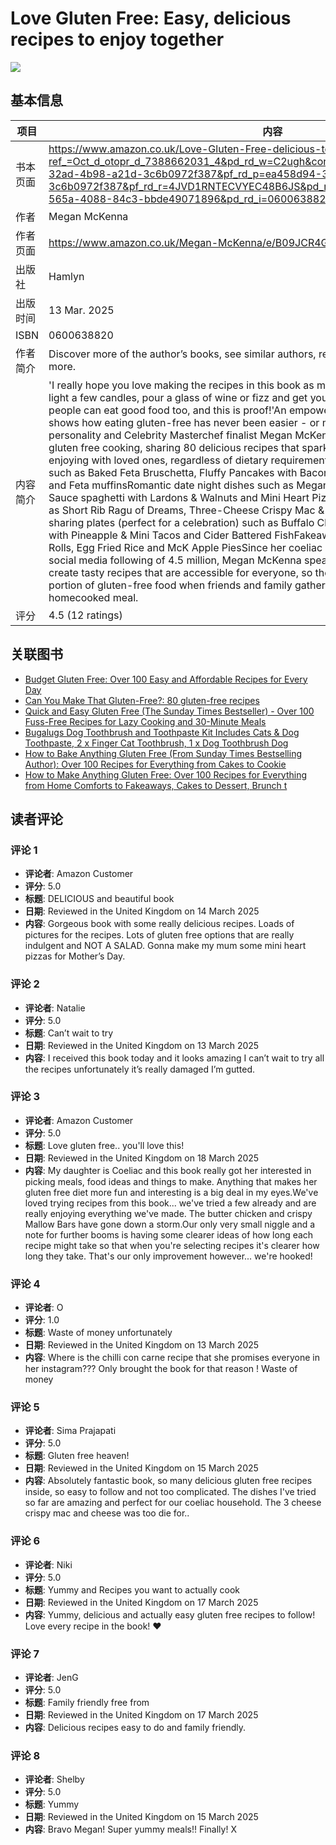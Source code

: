 # Love Gluten Free: Easy, delicious recipes to enjoy together

![](https://m.media-amazon.com/images/I/81iMXX-587L._SL1500_.jpg)

## 基本信息

| 项目 | 内容 |
| --- | --- |
| 书本页面 | https://www.amazon.co.uk/Love-Gluten-Free-delicious-together/dp/0600638820?ref_=Oct_d_otopr_d_7388662031_4&pd_rd_w=C2ugh&content-id=amzn1.sym.ea458d94-32ad-4b98-a21d-3c6b0972f387&pf_rd_p=ea458d94-32ad-4b98-a21d-3c6b0972f387&pf_rd_r=4JVD1RNTECVYEC48B6JS&pd_rd_wg=TOSAa&pd_rd_r=94e7da29-565a-4088-84c3-bbde49071896&pd_rd_i=0600638820 |
| 作者 | Megan McKenna |
| 作者页面 | https://www.amazon.co.uk/Megan-McKenna/e/B09JCR4GZQ/ref=dp_byline_cont_book_1 |
| 出版社 | Hamlyn |
| 出版时间 | 13 Mar. 2025 |
| ISBN | 0600638820 |
| 作者简介 | Discover more of the author’s books, see similar authors, read book recommendations and more. |
| 内容简介 | 'I really hope you love making the recipes in this book as much as I do. So get your apron on, light a few candles, pour a glass of wine or fizz and get yourself in that kitchen. Gluten-free people can eat good food too, and this is proof!'An empowering and joyful new cookbook that shows how eating gluten-free has never been easier - or more delicious. In her new book, TV personality and Celebrity Masterchef finalist Megan McKenna is determined to re-define gluten free cooking, sharing 80 delicious recipes that spark joy for her and that are perfect for enjoying with loved ones, regardless of dietary requirements.Crowd-pleasing brunch recipes such as Baked Feta Bruschetta, Fluffy Pancakes with Bacon, Berries & Maple and Egg, Spinach and Feta muffinsRomantic date night dishes such as Megan's take on Marry-me Chicken, Pink Sauce spaghetti with Lardons & Walnuts and Mini Heart PizzasDelicious home comforts such as Short Rib Ragu of Dreams, Three-Cheese Crispy Mac & Cheese and Steak PieFun and tasty sharing plates (perfect for a celebration) such as Buffalo Chicken Bites, Barbecue Pulled Pork with Pineapple & Mini Tacos and Cider Battered FishFakeaways such as Hoisin Duck Summer Rolls, Egg Fried Rice and McK Apple PiesSince her coeliac diagnosis as a child and with a total social media following of 4.5 million, Megan McKenna speaks for a generation who are keen to create tasty recipes that are accessible for everyone, so there is no need to make a separate portion of gluten-free food when friends and family gather together to enjoy a delicious homecooked meal. |
| 评分 | 4.5 (12 ratings) |

## 关联图书

- [Budget Gluten Free: Over 100 Easy and Affordable Recipes for Every Day](https://www.amazon.co.uk/Budget-Gluten-Free-Affordable-Recipes/dp/1837832455/ref=pd_vtp_d_sccl_2_1/262-7551295-4696626?pd_rd_w=THjzy&content-id=amzn1.sym.e1b012f9-a2d8-4786-8113-bd0f31ac121d&pf_rd_p=e1b012f9-a2d8-4786-8113-bd0f31ac121d&pf_rd_r=GC3ZH2AQT4MZ33H0CA7W&pd_rd_wg=5lDhU&pd_rd_r=072d731d-7980-4e75-b2ba-58ee5275fc25&pd_rd_i=1837832455&psc=1)
- [Can You Make That Gluten-Free?: 80 gluten-free recipes](https://www.amazon.co.uk/Can-You-Make-That-Gluten-Free/dp/0600637387/ref=pd_vtp_d_sccl_2_2/262-7551295-4696626?pd_rd_w=THjzy&content-id=amzn1.sym.e1b012f9-a2d8-4786-8113-bd0f31ac121d&pf_rd_p=e1b012f9-a2d8-4786-8113-bd0f31ac121d&pf_rd_r=GC3ZH2AQT4MZ33H0CA7W&pd_rd_wg=5lDhU&pd_rd_r=072d731d-7980-4e75-b2ba-58ee5275fc25&pd_rd_i=0600637387&psc=1)
- [Quick and Easy Gluten Free (The Sunday Times Bestseller) - Over 100 Fuss-Free Recipes for Lazy Cooking and 30-Minute Meals](https://www.amazon.co.uk/Quick-Gluten-Sunday-Times-Bestseller/dp/178713962X/ref=pd_vtp_d_sccl_2_3/262-7551295-4696626?pd_rd_w=THjzy&content-id=amzn1.sym.e1b012f9-a2d8-4786-8113-bd0f31ac121d&pf_rd_p=e1b012f9-a2d8-4786-8113-bd0f31ac121d&pf_rd_r=GC3ZH2AQT4MZ33H0CA7W&pd_rd_wg=5lDhU&pd_rd_r=072d731d-7980-4e75-b2ba-58ee5275fc25&pd_rd_i=178713962X&psc=1)
- [Bugalugs Dog Toothbrush and Toothpaste Kit Includes Cats & Dog Toothpaste, 2 x Finger Cat Toothbrush, 1 x Dog Toothbrush Dog ](https://www.amazon.co.uk/Bugalugs-Toothbrush-Toothpaste-Cleaning-Freshener/dp/B0D9WFMH2M/ref=pd_vtp_d_sccl_2_4/262-7551295-4696626?pd_rd_w=THjzy&content-id=amzn1.sym.e1b012f9-a2d8-4786-8113-bd0f31ac121d&pf_rd_p=e1b012f9-a2d8-4786-8113-bd0f31ac121d&pf_rd_r=GC3ZH2AQT4MZ33H0CA7W&pd_rd_wg=5lDhU&pd_rd_r=072d731d-7980-4e75-b2ba-58ee5275fc25&pd_rd_i=B0D9WFMH2M&psc=1)
- [How to Bake Anything Gluten Free (From Sunday Times Bestselling Author): Over 100 Recipes for Everything from Cakes to Cookie](https://www.amazon.co.uk/Anything-Gluten-Sunday-Bestselling-Author/dp/1787136639/ref=pd_vtp_d_sccl_2_5/262-7551295-4696626?pd_rd_w=THjzy&content-id=amzn1.sym.e1b012f9-a2d8-4786-8113-bd0f31ac121d&pf_rd_p=e1b012f9-a2d8-4786-8113-bd0f31ac121d&pf_rd_r=GC3ZH2AQT4MZ33H0CA7W&pd_rd_wg=5lDhU&pd_rd_r=072d731d-7980-4e75-b2ba-58ee5275fc25&pd_rd_i=1787136639&psc=1)
- [How to Make Anything Gluten Free: Over 100 Recipes for Everything from Home Comforts to Fakeaways, Cakes to Dessert, Brunch t](https://www.amazon.co.uk/How-Make-Anything-Gluten-Free/dp/1787136612/ref=pd_vtp_d_sccl_2_6/262-7551295-4696626?pd_rd_w=THjzy&content-id=amzn1.sym.e1b012f9-a2d8-4786-8113-bd0f31ac121d&pf_rd_p=e1b012f9-a2d8-4786-8113-bd0f31ac121d&pf_rd_r=GC3ZH2AQT4MZ33H0CA7W&pd_rd_wg=5lDhU&pd_rd_r=072d731d-7980-4e75-b2ba-58ee5275fc25&pd_rd_i=1787136612&psc=1)

## 读者评论

### 评论 1

- **评论者**: Amazon Customer
- **评分**: 5.0
- **标题**: DELICIOUS and beautiful book
- **日期**: Reviewed in the United Kingdom on 14 March 2025
- **内容**: Gorgeous book with some really delicious recipes. Loads of pictures for the recipes. Lots of gluten free options that are really indulgent and NOT A SALAD. Gonna make my mum some mini heart pizzas for Mother’s Day.

### 评论 2

- **评论者**: Natalie
- **评分**: 5.0
- **标题**: Can’t wait to try
- **日期**: Reviewed in the United Kingdom on 13 March 2025
- **内容**: I received this book today and it looks amazing I can’t wait to try all the recipes unfortunately it’s really damaged I’m gutted.

### 评论 3

- **评论者**: Amazon Customer
- **评分**: 5.0
- **标题**: Love gluten free.. you'll love this!
- **日期**: Reviewed in the United Kingdom on 18 March 2025
- **内容**: My daughter is Coeliac and this book really got her interested in picking meals, food ideas and things to make. Anything that makes her gluten free diet more fun and interesting is a big deal in my eyes.We've loved trying recipes from this book... we've tried a few already and are really enjoying everything we've made. The butter chicken and crispy Mallow Bars have gone down a storm.Our only very small niggle and a note for further booms is having some clearer ideas of how long each recipe might take so that when you're selecting recipes it's clearer how long they take. That's our only improvement however... we're hooked!

### 评论 4

- **评论者**: O
- **评分**: 1.0
- **标题**: Waste of money unfortunately
- **日期**: Reviewed in the United Kingdom on 13 March 2025
- **内容**: Where is the chilli con carne recipe that she promises everyone in her instagram??? Only brought the book for that reason ! Waste of money

### 评论 5

- **评论者**: Sima Prajapati
- **评分**: 5.0
- **标题**: Gluten free heaven!
- **日期**: Reviewed in the United Kingdom on 15 March 2025
- **内容**: Absolutely fantastic book, so many delicious gluten free recipes inside, so easy to follow and not too complicated. The dishes I've tried so far are amazing and perfect for our coeliac household. The 3 cheese crispy mac and cheese was too die for..

### 评论 6

- **评论者**: Niki
- **评分**: 5.0
- **标题**: Yummy and Recipes you want to actually cook
- **日期**: Reviewed in the United Kingdom on 17 March 2025
- **内容**: Yummy, delicious and actually easy gluten free recipes to follow! Love every recipe in the book! ❤️

### 评论 7

- **评论者**: JenG
- **评分**: 5.0
- **标题**: Family friendly free from
- **日期**: Reviewed in the United Kingdom on 17 March 2025
- **内容**: Delicious recipes easy to do and family friendly.

### 评论 8

- **评论者**: Shelby
- **评分**: 5.0
- **标题**: Yummy
- **日期**: Reviewed in the United Kingdom on 15 March 2025
- **内容**: Bravo Megan! Super yummy meals!! Finally! X
